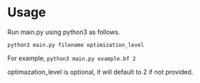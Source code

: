 # Usage

Run main.py using python3 as follows.

```python3 main.py filename optimization_level```

For example, ```python3 main.py example.bf 2```

optimazation_level is optional, it will default to 2 if not provided.
